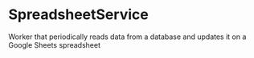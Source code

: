 # SpreadsheetService

 Worker that periodically reads data from a database and updates it on a Google Sheets spreadsheet
